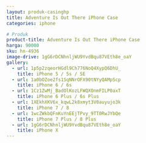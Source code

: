 ```yaml
---
layout: produk-casinghp
title: Adventure Is Out There iPhone Case
categories: iphone

# Produk
product-title: Adventure Is Out There iPhone Case
harga: 90000
sku: hn-4936
image-drive: 1gG6rDCNhnljWU9YvdBqu87VEth8e_oaY
gallery:
  - url: 1p5p2zqeorHGdl9Ch776NoQ4XypQ6DhU_
    title: iPhone 5 / 5s / SE
  - url: 1a0bOZoe2fs1SqNNrOFX90tNYyQAMpScp
    title: iPhone 6 / 6s
  - url: 1Cz1ZwMj_BadOlKozLFWQXOnmFILP0axT
    title: iPhone 6 Plus / 6s Plus
  - url: 1XEkhXKV6x_kqwL2k8xmyt3V0auyujo3k
    title: iPhone 7 / 8
  - url: 1wcZWkbQFnKuYnEEjTPvy_9TT0RwJYbQe
    title: iPhone 7 Plus / 8 Plus
  - url: 1gG6rDCNhnljWU9YvdBqu87VEth8e_oaY
    title: iPhone X
---
```

